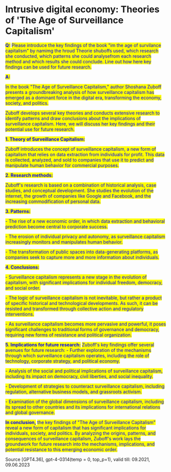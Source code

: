 # Intrusive digital economy: Theories of 'The Age of Surveillance Capitalism'

<mark style="color:blue;">**Q:**</mark> <mark style="color:blue;"></mark><mark style="color:blue;">Please introduce the key findings of the book "im the age of survilance capitalism" by namimg the hroud Theorie shuboffs used, which research she conducted, which patterns she could analysefrom each research method and which results she could conclude. Line out how here key findings can be used for future research.</mark>

<mark style="color:blue;">**A:**</mark>

<mark style="color:blue;">In the book "The Age of Surveillance Capitalism," author Shoshana Zuboff presents a groundbreaking analysis of how surveillance capitalism has emerged as a dominant force in the digital era, transforming the economy, society, and politics.</mark>

<mark style="color:blue;">Zuboff develops several key theories and conducts extensive research to identify patterns and draw conclusions about the implications of surveillance capitalism. Here, we will discuss her key findings and their potential use for future research.</mark>&#x20;

<mark style="color:blue;">**1. Theory of Surveillance Capitalism:**</mark>&#x20;

<mark style="color:blue;">Zuboff introduces the concept of surveillance capitalism, a new form of capitalism that relies on data extraction from individuals for profit. This data is collected, analyzed, and sold to companies that use it to predict and manipulate human behavior for commercial purposes.</mark>&#x20;

<mark style="color:blue;">**2. Research methods:**</mark>&#x20;

<mark style="color:blue;">Zuboff's research is based on a combination of historical analysis, case studies, and conceptual development. She studies the evolution of the internet, the growth of companies like Google and Facebook, and the increasing commodification of personal data.</mark>&#x20;

<mark style="color:blue;">**3. Patterns:**</mark>&#x20;

<mark style="color:blue;">- The rise of a new economic order, in which data extraction and behavioral prediction become central to corporate success.</mark>&#x20;

<mark style="color:blue;">- The erosion of individual privacy and autonomy, as surveillance capitalism increasingly monitors and manipulates human behavior.</mark>&#x20;

<mark style="color:blue;">- The transformation of public spaces into data-generating platforms, as companies seek to capture more and more information about individuals.</mark>&#x20;

<mark style="color:blue;">**4. Conclusions:**</mark>&#x20;

<mark style="color:blue;">- Surveillance capitalism represents a new stage in the evolution of capitalism, with significant implications for individual freedom, democracy, and social order.</mark>&#x20;

<mark style="color:blue;">- The logic of surveillance capitalism is not inevitable, but rather a product of specific historical and technological developments. As such, it can be resisted and transformed through collective action and regulatory interventions.</mark>&#x20;

<mark style="color:blue;">- As surveillance capitalism becomes more pervasive and powerful, it poses significant challenges to traditional forms of governance and democracy, requiring new forms of resistance and political organization.</mark>&#x20;

<mark style="color:blue;">**5. Implications for future research:**</mark> <mark style="color:blue;"></mark><mark style="color:blue;">Zuboff's key findings offer several avenues for future research: - Further exploration of the mechanisms through which surveillance capitalism operates, including the role of technology, corporate strategy, and political economy.</mark>&#x20;

<mark style="color:blue;">- Analysis of the social and political implications of surveillance capitalism, including its impact on democracy, civil liberties, and social inequality.</mark>&#x20;

<mark style="color:blue;">- Development of strategies to counteract surveillance capitalism, including regulation, alternative business models, and grassroots activism.</mark>&#x20;

<mark style="color:blue;">- Examination of the global dimensions of surveillance capitalism, including its spread to other countries and its implications for international relations and global governance.</mark>&#x20;

<mark style="color:blue;">**In conclusion,**</mark> <mark style="color:blue;"></mark><mark style="color:blue;">the key findings of "The Age of Surveillance Capitalism" reveal a new form of capitalism that has significant implications for individuals, society, and politics. By analyzing the origins, patterns, and consequences of surveillance capitalism, Zuboff's work lays the groundwork for future research into the mechanisms, implications, and potential resistance to this emerging economic order.</mark>

Source \[GPT4.36], gpt-4-0314(temp = 0, top\_p=1), valid till: 09.2021, 09.06.2023

